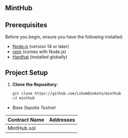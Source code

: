 ## MintHub 



## Prerequisites

Before you begin, ensure you have the following installed:

- [Node.js](https://nodejs.org/) (version 14 or later)
- [npm](https://www.npmjs.com/) (comes with Node.js)
- [Hardhat](https://hardhat.org/getting-started/) (installed globally)

## Project Setup

1. **Clone the Repository**:
   ```bash
   git clone https://github.com/LikemDzokoto/minthub
   cd minthub
   ```


- *Base Sepolia Testnet*

| Contract Name            | Addresses                                  |
| ------------------------ | ------------------------------------------ |
|  MintHub.sol             |                                            |
 

 